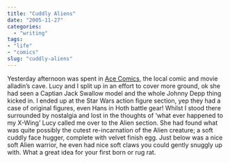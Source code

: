 ```yaml
---
title: "Cuddly Aliens"
date: "2005-11-27"
categories: 
  - "writing"
tags:
- "life"
- "comics"
slug: "cuddly-aliens"
---
```


Yesterday afternoon was spent in [Ace Comics][1], the local comic and movie alladin’s cave. Lucy and I split up in an effort to cover more ground, ok she had seen a Captian Jack Swallow model and the whole Johnny Depp thing kicked in. I ended up at the Star Wars action figure section, yep they had a case of original figures, even Hans in Hoth battle gear! Whilst I stood there surrounded by nostalgia and lost in the thoughts of ‘what ever happened to my X-Wing’ Lucy called me over to the Alien section. She had found what was quite possibly the cutest re-incarnation of the Alien creature; a soft cuddly face hugger, complete with velvet finish egg. Just below was a nice soft Alien warrior, he even had nice soft claws you could gently snuggly up with. What a great idea for your first born or rug rat.

[1]:	https://www.acecomics.co.uk/
